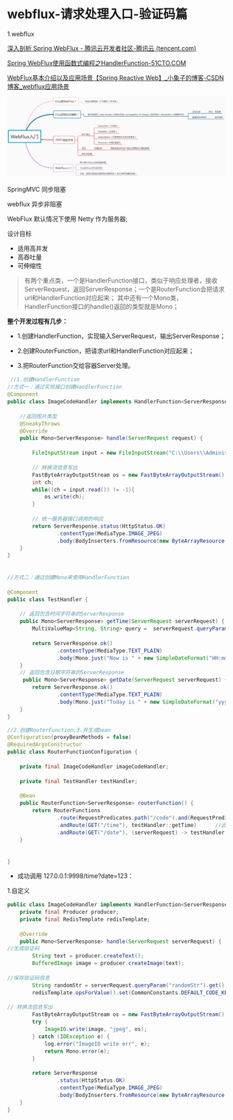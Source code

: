 # webflux-请求处理入口-验证码篇

1.webflux

[深入剖析 Spring WebFlux - 腾讯云开发者社区-腾讯云 (tencent.com)](https://cloud.tencent.com/developer/article/1888001)

[Spring WebFlux使用函数式编程之HandlerFunction-51CTO.COM](https://www.51cto.com/article/719597.html)

[WebFlux基本介绍以及应用场景【Spring Reactive Web】_小象子的博客-CSDN博客_webflux应用场景](https://blog.csdn.net/weixin_41805792/article/details/86605549)

![webflux-1.png](img/webflux-1.png)

SpringMVC 同步阻塞

webflux 异步非阻塞

WebFlux 默认情况下使用 Netty 作为服务器;

设计目标

* 适用高并发
* 高吞吐量
* 可伸缩性

> 有两个重点类，一个是HandlerFunction接口，类似于响应处理者，接收ServerRequest，返回ServerResponse；一个是RouterFunction会把请求url和HandlerFunction对应起来；
> 其中还有一个Mono类，HandlerFunction接口的handle()返回的类型就是Mono；

**整个开发过程有几步：**

+ 1.创建HandlerFunction，实现输入ServerRequest，输出ServerResponse；

+ 2.创建RouterFunction，把请求url和HandlerFunction对应起来；

+ 3.把RouterFunction交给容器Server处理。

```java
 //1.创建HandlerFunction
//方式一：通过实现接口创建HandlerFunction
@Component
public class ImageCodeHandler implements HandlerFunction<ServerResponse> {
 
    //返回图片类型
    @SneakyThrows
    @Override
    public Mono<ServerResponse> handle(ServerRequest request) {
 
        FileInputStream input = new FileInputStream("C:\\Users\\Administrator\\Desktop\\1.jpg");
 
        // 转换流信息写出
        FastByteArrayOutputStream os = new FastByteArrayOutputStream();
        int ch;
        while((ch = input.read()) != -1){
            os.write(ch);
        }
 
        // 统一服务器接口调用的响应
        return ServerResponse.status(HttpStatus.OK)
                .contentType(MediaType.IMAGE_JPEG)
                .body(BodyInserters.fromResource(new ByteArrayResource(os.toByteArray())));
    }
}
 
 
//方式二：通过创建Mono来使用HandlerFunction
 
@Component
public class TestHandler {
 
    // 返回包含时间字符串的ServerResponse
    public Mono<ServerResponse> getTime(ServerRequest serverRequest) {
        MultiValueMap<String, String> query =  serverRequest.queryParams();
 
        return ServerResponse.ok()
                .contentType(MediaType.TEXT_PLAIN)
                .body(Mono.just("Now is " + new SimpleDateFormat("HH:mm:ss").format(new Date())), String.class);
    }
    // 返回包含日期字符串的ServerResponse
     public Mono<ServerResponse> getDate(ServerRequest serverRequest) {
        return ServerResponse.ok()
                .contentType(MediaType.TEXT_PLAIN)
                .body(Mono.just("Today is " + new SimpleDateFormat("yyyy-MM-dd").format(new Date())), String.class);
    }
}
```
```java
//2.创建RouterFunction;3.并生成bean
@Configuration(proxyBeanMethods = false)
@RequiredArgsConstructor
public class RouterFunctionConfiguration {
 
    private final ImageCodeHandler imageCodeHandler;
 
    private final TestHandler testHandler;
 
    @Bean
    public RouterFunction<ServerResponse> routerFunction() {
        return RouterFunctions
                .route(RequestPredicates.path("/code").and(RequestPredicates.accept(MediaType.TEXT_PLAIN)), imageCodeHandler)
                .andRoute(GET("/time"), testHandler::getTime)      //此处是按照 Lambda 简化格式写的 ，由于只有一行代码，所以可以直接写代码
                .andRoute(GET("/date"), (serverRequest) -> testHandler.getDate(serverRequest));     //此处是按照 Lambda 格式写的
    }
 
 
}
```

* 成功调用 127.0.0.1:9998/time?date=123：

1.自定义

```java
public class ImageCodeHandler implements HandlerFunction<ServerResponse> {
    private final Producer producer;
    private final RedisTemplate redisTemplate;

    @Override
    public Mono<ServerResponse> handle(ServerRequest serverRequest) {
//生成验证码
        String text = producer.createText();
        BufferedImage image = producer.createImage(text);

//保存验证码信息
        String randomStr = serverRequest.queryParam("randomStr").get();
        redisTemplate.opsForValue().set(CommonConstants.DEFAULT_CODE_KEY + randomStr, text, 60, TimeUnit.SECONDS);

// 转换流信息写出
        FastByteArrayOutputStream os = new FastByteArrayOutputStream();
        try {
            ImageIO.write(image, "jpeg", os);
        } catch (IOException e) {
            log.error("ImageIO write err", e);
            return Mono.error(e);
        }

        return ServerResponse
                .status(HttpStatus.OK)
                .contentType(MediaType.IMAGE_JPEG)
                .body(BodyInserters.fromResource(new ByteArrayResource(os.toByteArray())));
    }
}
```